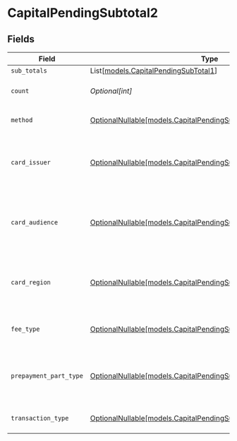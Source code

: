 # CapitalPendingSubtotal2


## Fields

| Field                                                                                                                        | Type                                                                                                                         | Required                                                                                                                     | Description                                                                                                                  | Example                                                                                                                      |
| ---------------------------------------------------------------------------------------------------------------------------- | ---------------------------------------------------------------------------------------------------------------------------- | ---------------------------------------------------------------------------------------------------------------------------- | ---------------------------------------------------------------------------------------------------------------------------- | ---------------------------------------------------------------------------------------------------------------------------- |
| `sub_totals`                                                                                                                 | List[[models.CapitalPendingSubTotal1](../models/capitalpendingsubtotal1.md)]                                                 | :heavy_minus_sign:                                                                                                           | N/A                                                                                                                          |                                                                                                                              |
| `count`                                                                                                                      | *Optional[int]*                                                                                                              | :heavy_minus_sign:                                                                                                           | Number of transactions of this type                                                                                          | 50                                                                                                                           |
| `method`                                                                                                                     | [OptionalNullable[models.CapitalPendingSubtotalMethod2]](../models/capitalpendingsubtotalmethod2.md)                         | :heavy_minus_sign:                                                                                                           | Payment type of the transactions                                                                                             | creditcard                                                                                                                   |
| `card_issuer`                                                                                                                | [OptionalNullable[models.CapitalPendingSubtotalCardIssuer2]](../models/capitalpendingsubtotalcardissuer2.md)                 | :heavy_minus_sign:                                                                                                           | In case of payments transactions with card, the card issuer will be available                                                | amex                                                                                                                         |
| `card_audience`                                                                                                              | [OptionalNullable[models.CapitalPendingSubtotalCardAudience2]](../models/capitalpendingsubtotalcardaudience2.md)             | :heavy_minus_sign:                                                                                                           | In case of payments trnsactions with card, the card audience will be available.                                              | other                                                                                                                        |
| `card_region`                                                                                                                | [OptionalNullable[models.CapitalPendingSubtotalCardRegion2]](../models/capitalpendingsubtotalcardregion2.md)                 | :heavy_minus_sign:                                                                                                           | In case of payments transactions with card, the card region will be available.                                               | domestic                                                                                                                     |
| `fee_type`                                                                                                                   | [OptionalNullable[models.CapitalPendingSubtotalFeeType2]](../models/capitalpendingsubtotalfeetype2.md)                       | :heavy_minus_sign:                                                                                                           | Present when the transaction represents a fee.                                                                               | payment-fee                                                                                                                  |
| `prepayment_part_type`                                                                                                       | [OptionalNullable[models.CapitalPendingSubtotalPrepaymentPartType2]](../models/capitalpendingsubtotalprepaymentparttype2.md) | :heavy_minus_sign:                                                                                                           | Prepayment part: fee itself, reimbursement, discount, VAT or rounding compensation.                                          | fee                                                                                                                          |
| `transaction_type`                                                                                                           | [OptionalNullable[models.CapitalPendingSubtotalTransactionType2]](../models/capitalpendingsubtotaltransactiontype2.md)       | :heavy_minus_sign:                                                                                                           | Represents the transaction type                                                                                              | payment                                                                                                                      |